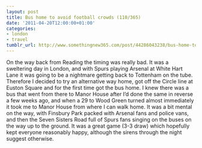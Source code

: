 ```yaml
---
layout: post
title: Bus home to avoid football crowds (110/365)
date: '2011-04-20T12:00:00+01:00'
categories:
- london
- travel
tumblr_url: http://www.somethingnew365.com/post/44286043238/bus-home-to-avoid-football-crowds-110365
---
```

On the way back from Reading the timing was really bad. It was a sweltering day in London, and with Spurs playing Arsenal at White Hart Lane it was going to be a nightmare getting back to Tottenham on the tube. Therefore I decided to try an alternative way home, got off the Circle line at Euston Square and for the first time got the bus home.
I knew there was a bus that went from there to Manor House after I’d done the same in reverse a few weeks ago, and when a 29 to Wood Green turned almost immediately it took me to Manor House from where I can walk home.
It was a bit mental on the way, with Finsbury Park packed with Arsenal fans and police vans, and then the Seven Sisters Road full of Spurs fans singing on the buses on the way up to the ground.
It was a great game (3-3 draw) which hopefully kept everyone reasonably happy, although the sirens through the night suggest otherwise.
